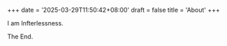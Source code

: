 +++
date = '2025-03-29T11:50:42+08:00'
draft = false
title = 'About'
+++

I am Infterlessness.

The End.